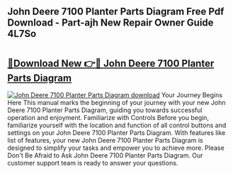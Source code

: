 ## John Deere 7100 Planter Parts Diagram Free Pdf Download - Part-ajh New Repair Owner Guide 4L7So

# <h2><a href="http://dfqu0bd.blite.top/?on=John+Deere+7100+Planter+Parts+Diagram">🔗Download New 👉🔴 John Deere 7100 Planter Parts Diagram</a></h2>

[![John Deere 7100 Planter Parts Diagram download](https://i.imgur.com/lujVjoI.png)](http://dfqu0bd.blite.top/?on=John+Deere+7100+Planter+Parts+Diagram)
Your Journey Begins Here This manual marks the beginning of your journey with your new John Deere 7100 Planter Parts Diagram, guiding you towards successful operation and enjoyment. Familiarize with Controls Before you begin, familiarize yourself with the location and function of all control buttons and settings on your John Deere 7100 Planter Parts Diagram. With features like list of features, your new John Deere 7100 Planter Parts Diagram is designed to simplify your tasks and empower you to achieve more. Please Don't Be Afraid to Ask John Deere 7100 Planter Parts Diagram. Our customer support team is ready to answer your questions.
